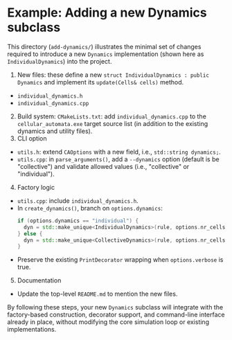 # Example: Adding a new Dynamics subclass

This directory (`add-dynamics/`) illustrates the minimal set of changes
required to introduce a new `Dynamics` implementation (shown here as
`IndividualDynamics`) into the project.

1. New files:  these define a new `struct IndividualDynamics : public Dynamics`
   and implement its `update(Cells& cells)` method.
  - `individual_dynamics.h`
  - `individual_dynamics.cpp`
2. Build system: `CMakeLists.txt`: add `individual_dynamics.cpp` to the
   `cellular_automata.exe` target source list (in addition to the existing
   dynamics and utility files).
3. CLI option
  - `utils.h`: extend `CAOptions` with a new field, i.e., `std::string
    dynamics;`.
  - `utils.cpp`: in `parse_arguments()`, add a `--dynamics` option (default
    is be "collective") and validate allowed values (i.e., "collective" or
    "individual").
4. Factory logic
  - `utils.cpp`: include `individual_dynamics.h`.
  - In `create_dynamics()`, branch on `options.dynamics`:
    ```cpp
    if (options.dynamics == "individual") {
      dyn = std::make_unique<IndividualDynamics>(rule, options.nr_cells);
    } else {
      dyn = std::make_unique<CollectiveDynamics>(rule, options.nr_cells);
    }
    ```
  - Preserve the existing `PrintDecorator` wrapping when `options.verbose` is
    true.
5. Documentation
  - Update the top-level `README.md` to mention the new files.

By following these steps, your new `Dynamics` subclass will integrate with the
factory-based construction, decorator support, and command-line interface already
in place, without modifying the core simulation loop or existing implementations.
